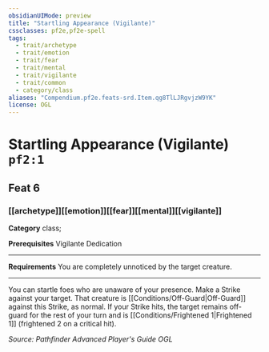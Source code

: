 ```yaml
---
obsidianUIMode: preview
title: "Startling Appearance (Vigilante)"
cssclasses: pf2e,pf2e-spell
tags:
  - trait/archetype
  - trait/emotion
  - trait/fear
  - trait/mental
  - trait/vigilante
  - trait/common
  - category/class
aliases: "Compendium.pf2e.feats-srd.Item.qg8TlLJRgvjzW9YK"
license: OGL
---
```

# Startling Appearance (Vigilante) `pf2:1`
## Feat 6
### [[archetype]][[emotion]][[fear]][[mental]][[vigilante]]

**Category** class; 



**Prerequisites** Vigilante Dedication
* * *
**Requirements** You are completely unnoticed by the target creature.

* * *

You can startle foes who are unaware of your presence. Make a Strike against your target. That creature is [[Conditions/Off-Guard|Off-Guard]] against this Strike, as normal. If your Strike hits, the target remains off-guard for the rest of your turn and is [[Conditions/Frightened 1|Frightened 1]] (frightened 2 on a critical hit).

*Source: Pathfinder Advanced Player's Guide*
*OGL*